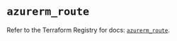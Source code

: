 # `azurerm_route`

Refer to the Terraform Registry for docs: [`azurerm_route`](https://registry.terraform.io/providers/hashicorp/azurerm/4.45.0/docs/resources/route).
